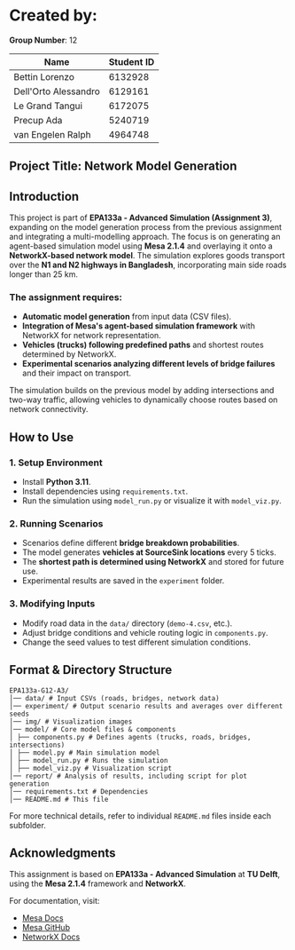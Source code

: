 # Created by:

**Group Number**: 12

| **Name**             | **Student ID** |
| -------------------- | -------------- |
| Bettin Lorenzo       | 6132928        |
| Dell'Orto Alessandro | 6129161        |
| Le Grand Tangui      | 6172075        |
| Precup Ada           | 5240719        |
| van Engelen Ralph    | 4964748        |

## Project Title: Network Model Generation

## Introduction

This project is part of **EPA133a - Advanced Simulation (Assignment 3)**, expanding on the model generation process from the previous assignment and integrating a multi-modelling approach. The focus is on generating an agent-based simulation model using **Mesa 2.1.4** and overlaying it onto a **NetworkX-based network model**. The simulation explores goods transport over the **N1 and N2 highways in Bangladesh**, incorporating main side roads longer than 25 km.

### The assignment requires:

- **Automatic model generation** from input data (CSV files).
- **Integration of Mesa's agent-based simulation framework** with NetworkX for network representation.
- **Vehicles (trucks) following predefined paths** and shortest routes determined by NetworkX.
- **Experimental scenarios analyzing different levels of bridge failures** and their impact on transport.

The simulation builds on the previous model by adding intersections and two-way traffic, allowing vehicles to dynamically choose routes based on network connectivity.

## How to Use

### 1. Setup Environment

- Install **Python 3.11**.
- Install dependencies using `requirements.txt`.
- Run the simulation using `model_run.py` or visualize it with `model_viz.py`.

### 2. Running Scenarios

- Scenarios define different **bridge breakdown probabilities**.
- The model generates **vehicles at SourceSink locations** every 5 ticks.
- The **shortest path is determined using NetworkX** and stored for future use.
- Experimental results are saved in the `experiment` folder.

### 3. Modifying Inputs

- Modify road data in the `data/` directory (`demo-4.csv`, etc.).
- Adjust bridge conditions and vehicle routing logic in `components.py`.
- Change the seed values to test different simulation conditions.

## Format & Directory Structure

```
EPA133a-G12-A3/ 
│── data/ # Input CSVs (roads, bridges, network data) 
│── experiment/ # Output scenario results and averages over different seeds 
│── img/ # Visualization images 
│── model/ # Core model files & components 
│ ├── components.py # Defines agents (trucks, roads, bridges, intersections) 
│ ├── model.py # Main simulation model 
│ ├── model_run.py # Runs the simulation 
│ ├── model_viz.py # Visualization script 
│── report/ # Analysis of results, including script for plot generation 
│── requirements.txt # Dependencies 
│── README.md # This file
```
For more technical details, refer to individual `README.md` files inside each subfolder.

## Acknowledgments

This assignment is based on **EPA133a - Advanced Simulation** at **TU Delft**, using the **Mesa 2.1.4** framework and **NetworkX**.

For documentation, visit:

- [Mesa Docs](https://mesa.readthedocs.io)
- [Mesa GitHub](https://github.com/projectmesa/mesa)
- [NetworkX Docs](https://networkx.org/)